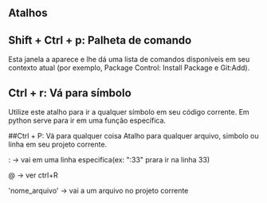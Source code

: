 Atalhos
-------

## Shift + Ctrl + p: Palheta de comando
Esta janela a aparece e lhe dá uma lista de comandos disponíveis em seu contexto atual (por exemplo, Package Control: Install Package e Git:Add).

## Ctrl + r: Vá para símbolo
Utilize este atalho para ir a qualquer símbolo em seu código corrente.
Em python serve para ir em uma função específica.

##Ctrl + P: Vá para qualquer coisa
Atalho para qualquer arquivo, simbolo ou linha em seu projeto corrente.

  :  ->  vai em uma linha especifica(ex: ":33" prara ir na linha 33)

  @  ->  ver ctrl+R

  'nome_arquivo'  ->  vai a um arquivo no projeto corrente